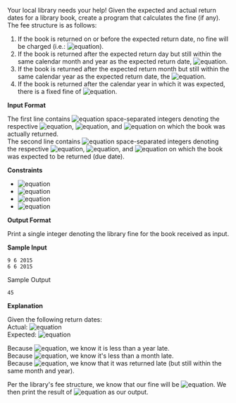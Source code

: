 Your local library needs your help! Given the expected and actual return dates for a library book, create a program that calculates the fine (if any). The fee structure is as follows:

1. If the book is returned on or before the expected return date, no fine will be charged (i.e.: ![equation](https://latex.codecogs.com/svg.latex?\inline&space;fine&space;=&space;0)).
2. If the book is returned after the expected return day but still within the same calendar month and year as the expected return date, ![equation](https://latex.codecogs.com/svg.latex?\inline&space;fine&space;=&space;15\&space;Hackos\&space;(the\&space;number\&space;of\&space;days\&space;late)).
3. If the book is returned after the expected return month but still within the same calendar year as the expected return date, the ![equation](https://latex.codecogs.com/svg.latex?\inline&space;fine&space;=&space;500\&space;Hackos\&space;(the\&space;number\&space;of\&space;months\&space;late)).
4. If the book is returned after the calendar year in which it was expected, there is a fixed fine of ![equation](https://latex.codecogs.com/svg.latex?\inline&space;10000\&space;Hackos).

__Input Format__

The first line contains ![equation](http://latex.codecogs.com/svg.latex?\inline&space;3) space-separated integers denoting the respective ![equation](http://latex.codecogs.com/svg.latex?\inline&space;day), ![equation](http://latex.codecogs.com/svg.latex?\inline&space;month), and ![equation](http://latex.codecogs.com/svg.latex?\inline&space;year) on which the book was actually returned.<br> 
The second line contains ![equation](http://latex.codecogs.com/svg.latex?\inline&space;3) space-separated integers denoting the respective ![equation](http://latex.codecogs.com/svg.latex?\inline&space;day), ![equation](http://latex.codecogs.com/svg.latex?\inline&space;month), and ![equation](http://latex.codecogs.com/svg.latex?\inline&space;year) on which the book was expected to be returned (due date).

__Constraints__
* ![equation](https://latex.codecogs.com/svg.latex?\inline&space;1&space;\leq&space;D&space;\leq&space;31)
* ![equation](https://latex.codecogs.com/svg.latex?\inline&space;1&space;\leq&space;M&space;\leq&space;12)
* ![equation](https://latex.codecogs.com/svg.latex?\inline&space;1&space;\leq&space;Y&space;\leq&space;3000)
* ![equation](https://latex.codecogs.com/svg.latex?\inline&space;It\&space;is\&space;guaranteed\&space;that\&space;the\&space;dates\&space;will\&space;be\&space;valid\&space;Gregorian\&space;calendar\&space;dates)

__Output Format__

Print a single integer denoting the library fine for the book received as input.

__Sample Input__
```commandline
9 6 2015
6 6 2015
```
Sample Output
```commandline
45
```
__Explanation__

Given the following return dates:<br> 
Actual: ![equation](https://latex.codecogs.com/svg.latex?\inline&space;D_a&space;=&space;9,&space;M_a&space;=&space;6,&space;Y_a&space;=&space;2015)  
Expected: ![equation](https://latex.codecogs.com/svg.latex?\inline&space;D_e&space;=&space;6,&space;M_e&space;=&space;6,&space;Y_e&space;=&space;2015)

Because ![equation](https://latex.codecogs.com/svg.latex?\inline&space;Y_e&space;\equiv&space;Y_a), we know it is less than a year late.<br> 
Because ![equation](https://latex.codecogs.com/svg.latex?\inline&space;M_e&space;\equiv&space;M_a), we know it's less than a month late.<br> 
Because ![equation](https://latex.codecogs.com/svg.latex?\inline&space;D_e&space;<&space;D_a), we know that it was returned late (but still within the same month and year).

Per the library's fee structure, we know that our fine will be ![equation](https://latex.codecogs.com/svg.latex?\inline&space;15\&space;Hackos&space;\times&space;(\&hash;\&space;dates\&space;late)). We then print the result of ![equation](https://latex.codecogs.com/svg.latex?\inline&space;15&space;\times&space;(D_a&space;-&space;D_e)&space;=&space;15&space;\times&space;(9&space;-&space;6)&space;=&space;45) as our output.
